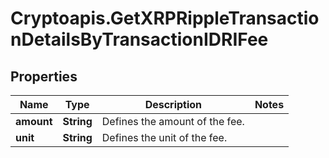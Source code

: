 # Cryptoapis.GetXRPRippleTransactionDetailsByTransactionIDRIFee

## Properties

Name | Type | Description | Notes
------------ | ------------- | ------------- | -------------
**amount** | **String** | Defines the amount of the fee. | 
**unit** | **String** | Defines the unit of the fee. | 


